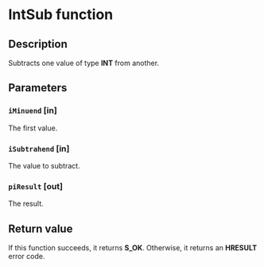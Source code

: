 # IntSub function

## Description

Subtracts one value of type **INT** from another.

## Parameters

### `iMinuend` [in]

The first value.

### `iSubtrahend` [in]

The value to subtract.

### `piResult` [out]

The result.

## Return value

If this function succeeds, it returns **S_OK**. Otherwise, it returns an **HRESULT** error code.